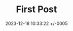---
title: First Post
date: 2023-12-18 10:33:22 +/-0005
categories: [TOP_CATEGORIE, SUB_CATEGORIE]
tags: [fun]     # TAG names should always be lowercase
---
